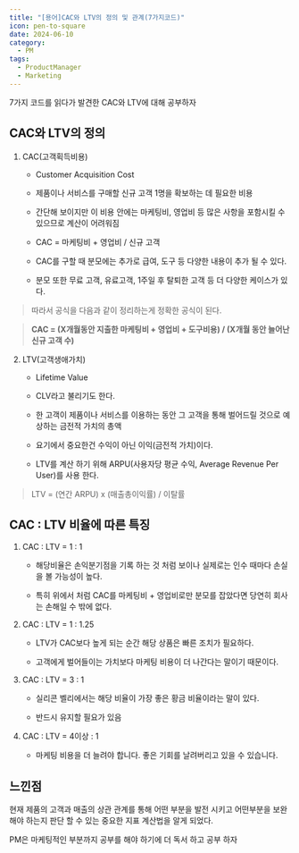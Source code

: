 ```yaml
---
title: "[용어]CAC와 LTV의 정의 및 관계(7가지코드)"
icon: pen-to-square
date: 2024-06-10
category:
  - PM
tags:
  - ProductManager
  - Marketing
---
```

7가지 코드를 읽다가 발견한 CAC와 LTV에 대해 공부하자
<!-- more -->
## CAC와 LTV의 정의

1. CAC(고객획득비용)

	- Customer Acquisition Cost 
	    
	- 제품이나 서비스를 구매할 신규 고객 1명을 확보하는 데 필요한 비용
	    
	- 간단해 보이지만 이 비용 안에는 마케팅비, 영업비 등 많은 사항을 포함시킬 수 있으므로 계산이 어려워짐
	    
	- CAC = 마케팅비 + 영업비 / 신규 고객
	    
	- CAC를 구할 때 분모에는 추가로 급여, 도구 등 다양한 내용이 추가 될 수 있다.
	    
	- 분모 또한 무료 고객, 유료고객, 1주일 후 탈퇴한 고객 등 더 다양한 케이스가 있다.
    

> 따라서 공식을 다음과 같이 정리하는게 정확한 공식이 된다.

> **CAC = (X개월동안 지출한 마케팅비 + 영업비 + 도구비용) / (X개월 동안 늘어난 신규 고객 수)**

2. LTV(고객생애가치)

	- Lifetime Value
	    
	- CLV라고 불리기도 한다.
	    
	- 한 고객이 제품이나 서비스를 이용하는 동안 그 고객을 통해 벌어드릴 것으로 예상하는 금전적 가치의 총액
	    
	- 요기에서 중요한건 수익이 아닌 이익(금전적 가치)이다.
	    
	- LTV를 계산 하기 위해 ARPU(사용자당 평균 수익, Average Revenue Per User)를 사용 한다.
    

> LTV = (연간 ARPU) x (매출총이익률) / 이탈률

## CAC : LTV 비율에 따른 특징

1. CAC : LTV = 1 : 1

	- 해당비율은 손익분기점을 기록 하는 것 처럼 보이나 실제로는 인수 때마다 손실을 볼 가능성이 높다.
	    
	- 특히 위에서 처럼 CAC를 마케팅비 + 영업비로만 분모를 잡았다면 당연히 회사는 손해일 수 밖에 없다.
    

2. CAC : LTV = 1 : 1.25

	- LTV가 CAC보다 높게 되는 순간 해당 상품은 빠른 조치가 필요하다.
	    
	- 고객에게 벌어들이는 가치보다 마케팅 비용이 더 나간다는 말이기 때문이다.
    

3. CAC : LTV = 3 : 1

	- 실리콘 벨리에서는 해당 비율이 가장 좋은 황금 비율이라는 말이 있다.
	    
	- 반드시 유지할 필요가 있음
    

4. CAC : LTV = 4이상 : 1

	- 마케팅 비용을 더 늘려야 합니다. 좋은 기회를 날려버리고 있을 수 있습니다.


## 느낀점

현재 제품의 고객과 매출의 상관 관계를 통해 어떤 부분을 발전 시키고 어떤부분을 보완해야 하는지 판단 할 수 있는 중요한 지표 계산법을 알게 되었다.

PM은 마케팅적인 부분까지 공부를 해야 하기에 더 독서 하고 공부 하자
